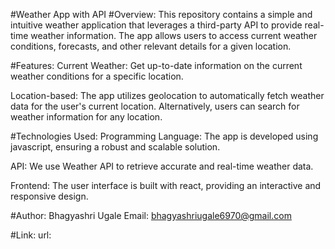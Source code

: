 #Weather App with API
#Overview:
This repository contains a simple and intuitive weather application that leverages a third-party API to provide real-time weather information. The app allows users to access current weather conditions, forecasts, and other relevant details for a given location.

#Features:
Current Weather: Get up-to-date information on the current weather conditions for a specific location.

Location-based: The app utilizes geolocation to automatically fetch weather data for the user's current location. Alternatively, users can search for weather information for any location.

#Technologies Used:
Programming Language: The app is developed using javascript, ensuring a robust and scalable solution.

API: We use Weather API to retrieve accurate and real-time weather data.

Frontend: The user interface is built with react, providing an interactive and responsive design.

#Author:
Bhagyashri Ugale Email: bhagyashriugale6970@gmail.com

#Link:
url:
